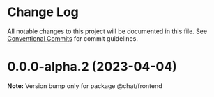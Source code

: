 # Change Log

All notable changes to this project will be documented in this file.
See [Conventional Commits](https://conventionalcommits.org) for commit guidelines.

# 0.0.0-alpha.2 (2023-04-04)

**Note:** Version bump only for package @chat/frontend

